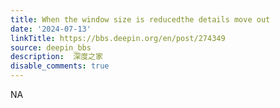 ```yaml
---
title: When the window size is reducedthe details move out
date: '2024-07-13'
linkTitle: https://bbs.deepin.org/en/post/274349
source: deepin_bbs
description:  深度之家 
disable_comments: true
---
```

NA

